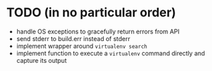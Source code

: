 TODO (in no particular order)
=============================

* handle OS exceptions to gracefully return errors from API
* send stderr to build.err instead of stderr
* implement wrapper around `virtualenv search`
* implement function to execute a `virtualenv` command directly and capture its output
